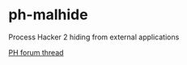 # ph-malhide
Process Hacker 2 hiding from external applications

[PH forum thread](http://wj32.org/processhacker/forums/viewtopic.php?f=18&t=1301&p=5731)